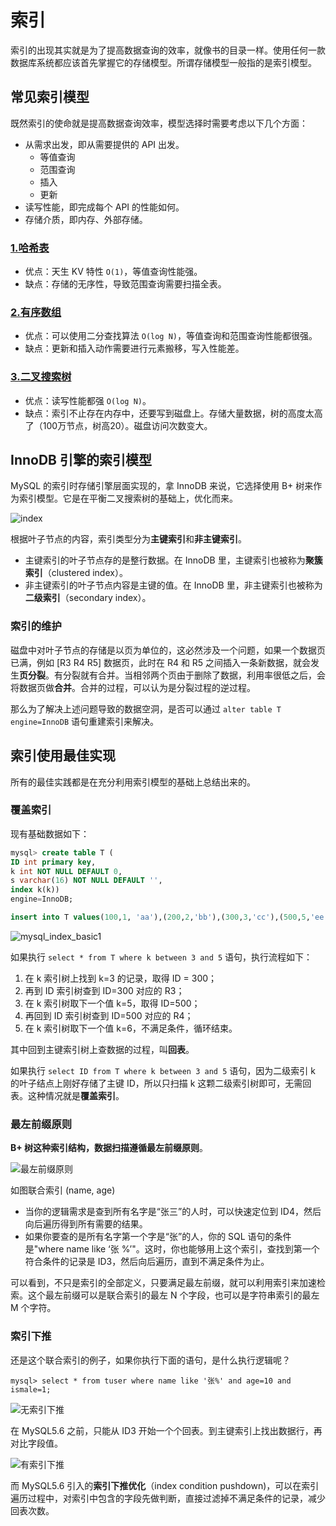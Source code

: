 # 索引

索引的出现其实就是为了提高数据查询的效率，就像书的目录一样。使用任何一款数据库系统都应该首先掌握它的存储模型。所谓存储模型一般指的是索引模型。

## 常见索引模型

既然索引的使命就是提高数据查询效率，模型选择时需要考虑以下几个方面：

- 从需求出发，即从需要提供的 API 出发。
  - 等值查询
  - 范围查询
  - 插入
  - 更新
- 读写性能，即完成每个 API 的性能如何。
- 存储介质，即内存、外部存储。

### [1.哈希表](../../000-数据结构与算法/data_struct/hash_table.md)

- 优点：天生 KV 特性 `O(1)`，等值查询性能强。
- 缺点：存储的无序性，导致范围查询需要扫描全表。

### [2.有序数组](../../000-数据结构与算法/data_struct/array.md)

- 优点：可以使用二分查找算法 `O(log N)`，等值查询和范围查询性能都很强。
- 缺点：更新和插入动作需要进行元素搬移，写入性能差。

### [3.二叉搜索树](../../000-数据结构与算法/data_struct/binary_search_tree.md)

- 优点：读写性能都强 `O(log N)`。
- 缺点：索引不止存在内存中，还要写到磁盘上。存储大量数据，树的高度太高了（100万节点，树高20）。磁盘访问次数变大。

## InnoDB 引擎的索引模型

MySQL 的索引时存储引擎层面实现的，拿 InnoDB 来说，它选择使用 B+ 树来作为索引模型。它是在平衡二叉搜索树的基础上，优化而来。

![index](./static/index.webp)

根据叶子节点的内容，索引类型分为**主键索引**和**非主键索引**。

- 主键索引的叶子节点存的是整行数据。在 InnoDB 里，主键索引也被称为**聚簇索引**（clustered index）。
- 非主键索引的叶子节点内容是主键的值。在 InnoDB 里，非主键索引也被称为**二级索引**（secondary index）。

### 索引的维护

磁盘中对叶子节点的存储是以页为单位的，这必然涉及一个问题，如果一个数据页已满，例如 [R3 R4 R5] 数据页，此时在 R4 和 R5 之间插入一条新数据，就会发生**页分裂**。有分裂就有合并。当相邻两个页由于删除了数据，利用率很低之后，会将数据页做**合并**。合并的过程，可以认为是分裂过程的逆过程。

那么为了解决上述问题导致的数据空洞，是否可以通过 `alter table T engine=InnoDB` 语句重建索引来解决。

## 索引使用最佳实现

所有的最佳实践都是在充分利用索引模型的基础上总结出来的。

### 覆盖索引

现有基础数据如下：
```sql
mysql> create table T (
ID int primary key,
k int NOT NULL DEFAULT 0, 
s varchar(16) NOT NULL DEFAULT '',
index k(k))
engine=InnoDB;

insert into T values(100,1, 'aa'),(200,2,'bb'),(300,3,'cc'),(500,5,'ee'),(600,6,'ff'),(700,7,'gg');
```
![mysql_index_basic1](./static/index_basic1.webp)

如果执行 ```select * from T where k between 3 and 5``` 语句，执行流程如下：

1. 在 k 索引树上找到 k=3 的记录，取得 ID = 300；
2. 再到 ID 索引树查到 ID=300 对应的 R3；
3. 在 k 索引树取下一个值 k=5，取得 ID=500；
4. 再回到 ID 索引树查到 ID=500 对应的 R4；
5. 在 k 索引树取下一个值 k=6，不满足条件，循环结束。
   
其中回到主键索引树上查数据的过程，叫**回表**。

如果执行 ```select ID from T where k between 3 and 5``` 语句，因为二级索引 k 的叶子结点上刚好存储了主键 ID，所以只扫描 k 这颗二级索引树即可，无需回表。这种情况就是**覆盖索引**。

### 最左前缀原则

**B+ 树这种索引结构，数据扫描遵循最左前缀原则**。

![最左前缀原则](./static/index_zuo.webp)

如图联合索引 (name, age)

- 当你的逻辑需求是查到所有名字是“张三”的人时，可以快速定位到 ID4，然后向后遍历得到所有需要的结果。
- 如果你要查的是所有名字第一个字是“张”的人，你的 SQL 语句的条件是"where name like ‘张 %’"。这时，你也能够用上这个索引，查找到第一个符合条件的记录是 ID3，然后向后遍历，直到不满足条件为止。
 
可以看到，不只是索引的全部定义，只要满足最左前缀，就可以利用索引来加速检索。这个最左前缀可以是联合索引的最左 N 个字段，也可以是字符串索引的最左 M 个字符。

### 索引下推

还是这个联合索引的例子，如果你执行下面的语句，是什么执行逻辑呢？

```
mysql> select * from tuser where name like '张%' and age=10 and ismale=1;
```

![无索引下推](./static/index_condition_pushdown_1.webp)

在 MySQL5.6 之前，只能从 ID3 开始一个个回表。到主键索引上找出数据行，再对比字段值。

![有索引下推](./static/index_condition_pushdown_2.webp)

而 MySQL5.6 引入的**索引下推优化**（index condition pushdown)，可以在索引遍历过程中，对索引中包含的字段先做判断，直接过滤掉不满足条件的记录，减少回表次数。

